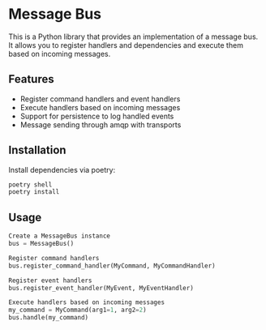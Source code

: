 # Message Bus

This is a Python library that provides an implementation of a message bus. It allows you to register handlers and dependencies and execute them based on incoming messages. 

## Features

- Register command handlers and event handlers
- Execute handlers based on incoming messages
- Support for persistence to log handled events
- Message sending through amqp with transports

## Installation

Install dependencies via poetry:
```bash
poetry shell
poetry install
```

## Usage

```python from message_bus_library import MessageBus
Create a MessageBus instance
bus = MessageBus()

Register command handlers
bus.register_command_handler(MyCommand, MyCommandHandler)

Register event handlers
bus.register_event_handler(MyEvent, MyEventHandler)

Execute handlers based on incoming messages
my_command = MyCommand(arg1=1, arg2=2)
bus.handle(my_command)
```

